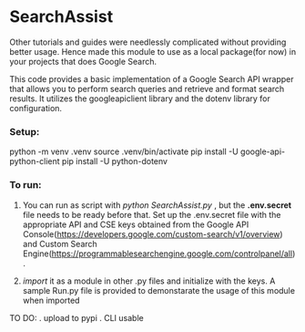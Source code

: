 # SearchAssist
Other tutorials and guides were needlessly complicated without providing better usage.
Hence made this module to use as a local package(for now) in your projects that does Google Search.


This code provides a basic implementation of a Google Search API wrapper that allows you to perform search queries and retrieve and format search results. It utilizes the googleapiclient library and the dotenv library for configuration.

### Setup:
python -m venv .venv
source .venv/bin/activate
pip install -U google-api-python-client
pip install -U python-dotenv

### To run:
1. You can run as script with _python SearchAssist.py_ , but the **.env.secret** file needs to be ready before that.
Set up the .env.secret file with the appropriate API and CSE keys obtained from the Google API Console(https://developers.google.com/custom-search/v1/overview) and Custom Search Engine(https://programmablesearchengine.google.com/controlpanel/all).

2. _import_ it as a module in other .py files and initialize with the keys.
   A sample Run.py file is provided to demonstarate the usage of this module when imported




TO DO:
. upload to pypi
. CLI usable  
